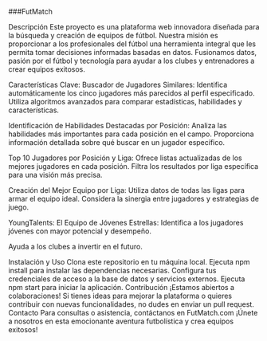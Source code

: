 ###FutMatch

Descripción
Este proyecto es una plataforma web innovadora diseñada para la búsqueda y creación de equipos de fútbol. Nuestra misión es proporcionar a los profesionales del fútbol una herramienta integral que les permita tomar decisiones informadas basadas en datos. Fusionamos datos, pasión por el fútbol y tecnología para ayudar a los clubes y entrenadores a crear equipos exitosos.

Características Clave:
Buscador de Jugadores Similares: Identifica automáticamente los cinco jugadores más parecidos al perfil especificado. Utiliza algoritmos avanzados para comparar estadísticas, habilidades y características.

Identificación de Habilidades Destacadas por Posición: Analiza las habilidades más importantes para cada posición en el campo. Proporciona información detallada sobre qué buscar en un jugador específico.

Top 10 Jugadores por Posición y Liga: Ofrece listas actualizadas de los mejores jugadores en cada posición. Filtra los resultados por liga específica para una visión más precisa.

Creación del Mejor Equipo por Liga: Utiliza datos de todas las ligas para armar el equipo ideal. Considera la sinergia entre jugadores y estrategias de juego.

YoungTalents: El Equipo de Jóvenes Estrellas: Identifica a los jugadores jóvenes con mayor potencial y desempeño.

Ayuda a los clubes a invertir en el futuro.

Instalación y Uso Clona este repositorio en tu máquina local. Ejecuta npm install para instalar las dependencias necesarias. Configura tus credenciales de acceso a la base de datos y servicios externos. Ejecuta npm start para iniciar la aplicación.
Contribución ¡Estamos abiertos a colaboraciones! Si tienes ideas para mejorar la plataforma o quieres contribuir con nuevas funcionalidades, no dudes en enviar un pull request.
Contacto Para consultas o asistencia, contáctanos en FutMatch.com
¡Únete a nosotros en esta emocionante aventura futbolística y crea equipos exitosos!
